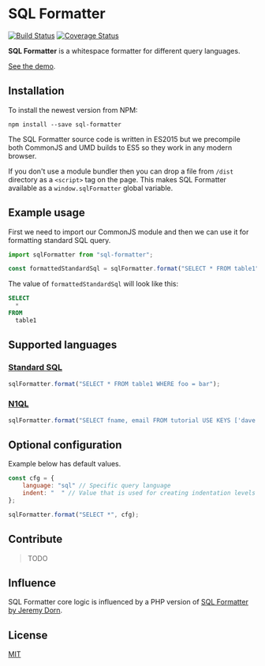 # SQL Formatter

[![Build Status](https://travis-ci.org/zeroturnaround/sql-formatter.svg?branch=master)](https://travis-ci.org/zeroturnaround/sql-formatter)
[![Coverage Status](https://coveralls.io/repos/github/zeroturnaround/sql-formatter/badge.svg?branch=master)](https://coveralls.io/github/zeroturnaround/sql-formatter?branch=master)

**SQL Formatter** is a whitespace formatter for different query languages.

[See the demo](https://zeroturnaround.github.io/sql-formatter/).

## Installation

To install the newest version from NPM:

```
npm install --save sql-formatter
```

The SQL Formatter source code is written in ES2015 but we precompile both CommonJS and UMD builds to ES5 so they work in any modern browser.

If you don't use a module bundler then you can drop a file from `/dist` directory as a `<script>` tag on the page. This makes SQL Formatter available as a `window.sqlFormatter` global variable.

## Example usage

First we need to import our CommonJS module and then we can use it for formatting
standard SQL query.

```js
import sqlFormatter from "sql-formatter";

const formattedStandardSql = sqlFormatter.format("SELECT * FROM table1");
```

The value of `formattedStandardSql` will look like this:

```sql
SELECT
  *
FROM
  table1
```

## Supported languages

### [Standard SQL](https://en.wikipedia.org/wiki/SQL:2011)

```js
sqlFormatter.format("SELECT * FROM table1 WHERE foo = bar");
```

### [N1QL](http://www.couchbase.com/n1ql)

```js
sqlFormatter.format("SELECT fname, email FROM tutorial USE KEYS ['dave', 'ian'];", {language: "n1ql"});
```

## Optional configuration

Example below has default values.

```js
const cfg = {
    language: "sql" // Specific query language
    indent: "  " // Value that is used for creating indentation levels
};

sqlFormatter.format("SELECT *", cfg);
```

## Contribute

> TODO

## Influence

SQL Formatter core logic is influenced by a PHP version of [SQL Formatter by Jeremy Dorn](https://github.com/jdorn/sql-formatter).

## License

[MIT](https://github.com/zeroturnaround/sql-formatter/blob/master/LICENSE)
